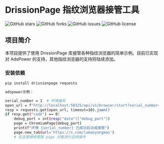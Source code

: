 # DrissionPage 指纹浏览器接管工具

![GitHub stars](https://img.shields.io/github/stars/your-username/your-repo-name?style=social)
![GitHub forks](https://img.shields.io/github/forks/your-username/your-repo-name?style=social)
![GitHub issues](https://img.shields.io/github/issues/your-username/your-repo-name)
![GitHub license](https://img.shields.io/github/license/your-username/your-repo-name)

## 项目简介

本项目提供了使用 DrissionPage 库接管各种指纹浏览器的简单示例。目前已实现对 AdsPower 的支持，其他指纹浏览器的支持将陆续添加。


### 安装依赖

```bash
pip install drissionpage requests

adspower示例：

serial_number = 1  # 环境编号
open_url = f"http://localhost:50325/api/v1/browser/start?serial_number={serial_number}"
resp = requests.get(open_url, timeout=10).json()
if resp.get("code") == 0:
    debug_port = int(resp["data"]["debug_port"])
    page = ChromiumPage(debug_port)
    print(f"环境 {serial_number} 已成功启动或接管")
    page.new_tab(url='https://x.com/lumaoyangmao')
    # 在这里继续使用 page 对象进行后续操作
